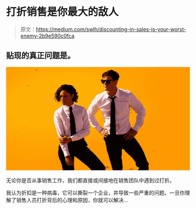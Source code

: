 # 打折销售是你最大的敌人

> 原文：<https://medium.com/swlh/discounting-in-sales-is-your-worst-enemy-2b9e590c0fca>

## 贴现的真正问题是。

![](img/f9acfdc232741850e109d1bed39f95fa.png)

无论你是否从事销售工作，我们都直接或间接地在销售团队中遇到过打折。

我认为折扣是一种病毒，它可以撕裂一个企业，并导致一些严重的问题。一旦你理解了销售人员打折背后的心理和原因，你就可以解决…
